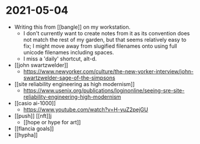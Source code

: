 # 2021-05-04

- Writing this from [[bangle]] on my workstation.
  - I don't currently want to create notes from it as its convention does not match the rest of my garden, but that seems relatively easy to fix; I might move away from slugified filenames onto using full unicode filenames including spaces.
  - I miss a 'daily' shortcut, alt-d.
- [[john swartzwelder]]
  - <https://www.newyorker.com/culture/the-new-yorker-interview/john-swartzwelder-sage-of-the-simpsons>
- [[site reliability engineering as high modernism]]
  - <https://www.usenix.org/publications/loginonline/seeing-sre-site-reliability-engineering-high-modernism>
- [[casio ai-1000]]
  - <https://www.youtube.com/watch?v=H-yuZ2pejGU>
- [[push]] [[nft]]j
  - [[hope or hype for art]]
- [[flancia goals]]
- [[hypha]]